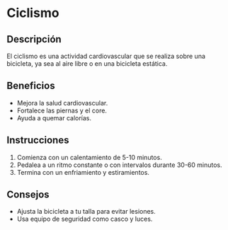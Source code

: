 # Ciclismo

## Descripción
El ciclismo es una actividad cardiovascular que se realiza sobre una bicicleta, ya sea al aire libre o en una bicicleta estática.

## Beneficios
- Mejora la salud cardiovascular.
- Fortalece las piernas y el core.
- Ayuda a quemar calorías.

## Instrucciones
1. Comienza con un calentamiento de 5-10 minutos.
2. Pedalea a un ritmo constante o con intervalos durante 30-60 minutos.
3. Termina con un enfriamiento y estiramientos.

## Consejos
- Ajusta la bicicleta a tu talla para evitar lesiones.
- Usa equipo de seguridad como casco y luces.
